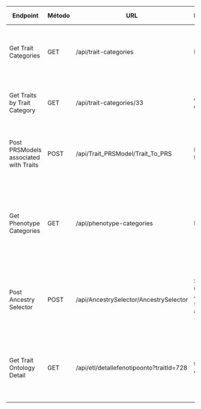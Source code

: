 | Endpoint                          | Método | URL                                      | Parámetros             | Headers                         | Descripción                                                            | Respuesta Exitosa                                                                                                                                                                                                                   | Códigos de Estado                                               |
|-----------------------------------|--------|------------------------------------------|-------------------------|----------------------------------|------------------------------------------------------------------------|-------------------------------------------------------------------------------------------------------------------------------------------------------------------------------------------------------------------------------------|------------------------------------------------------------------|
| Get Trait Categories              | GET    | /api/trait-categories                    | Ninguno                 | Authorization: Bearer {token}   | Devuelve todas las categorías de traits con el conteo de modelos PRS | ```json [{"id": 1, "name": "Biology process", "traits": [1, 2], "pgss": 34}, {"id": 2, "name": "Body measurement", "traits": [3], "pgss": 5}]```                                           | 200 OK, 401 Unauthorized, 500 Internal Server Error             |
| Get Traits by Trait Category      | GET    | /api/trait-categories/33                 | categoryId: en path     | Authorization: Bearer {token}   | Devuelve los traits asociados a una categoría específica              | ```json {"1": {"id": 1, "name": "Cardiovascular measurement", "pgss": 34, "description": "Descripción del trait", "URL": "https://ejemplo.com", "onto_id": "EFO_000001"}}```                    | 200 OK, 400 Bad Request, 401 Unauthorized, 500 Internal Server Error |
| Post PRSModels associated with Traits | POST   | /api/Trait_PRSModel/Trait_To_PRS        | Lista de traitId        | null                             | Dada una lista de traitId devuelve los modelos PRS asociados          | ```json { "prsModels": [{ "id": 9111, "name": "PRS29_AAA", "numberOfSNP": 29, "pgscId": "PGS000753", "pgscURL": "https://www.pgscatalog.org/score/PGS000753/", "publicationId": 864 }], "message": "Se encontraron 1 modelos PRS asociados con los traits seleccionados" }``` | 200 OK, 400 Bad Request, 405 Method Not Allowed, 500 Internal Server Error |
| Get Phenotype Categories          | GET    | /api/phenotype-categories                | Ninguno                 | null                             | Devuelve todas las categorías de fenotipos con el conteo de modelos PRS y los traits asociados. | ```json { "categories": [ { "id": 33, "label": "Biological process", "traits": [ "EFO_0004347", "EFO_0004329", "EFO_0007585", "EFO_0004315", "EFO_0004337", "EFO_0007766", "EFO_0008579", "EFO_0005422", "EFO_0004319", "EFO_0005670", "EFO_0010158" ], "prs_count": 37 }, { "id": 34, "label": "Body measurement", "traits": [ "EFO_0004344", "EFO_0007788", "EFO_0005106", "EFO_0007800", "EFO_0004340", "EFO_0004338", "EFO_0004324", "EFO_0005935", "EFO_0004343" ], "prs_count": 184 } ] }``` | 200 OK, 500 Internal Server Error |
| Post Ancestry Selector            | POST   | /api/AncestrySelector/AncestrySelector  | String de una Ancestría o su abreviación (símbolo) | null                             | Dada una ancestría, devuelve los modelos PRS asociados a esa ancestría | ```json { "message": "Se encontraron 4424 modelos PRS para ancestría \"eur\"", "prsModels": [ { "id": 8361, "name": "PRS77_BC", "numberOfSNP": 77, "pgscId": "PGS000001", "pgscURL": "https://www.pgscatalog.org/score/PGS000001/", "publicationId": 709, "broadAncestryCategories": [ { "percentage": 100, "broadAncestryId": 62, "prsModelId": 8361, "broadAncestryCategory": { "id": 62, "symbol": "EUR", "label": "European" } } ] } ] }``` | 200 OK, 400 Bad Request, 404 Not Found, 500 Internal Server Error |
| Get Trait Ontology Detail         | GET    | /api/etl/detallefenotipoonto?traitId=728            | traitId: en query       | null                             | Según un traitId, devuelve el label, descripción y URL de ontología asociada | ```json { "id": 728, "label": "addictive behaviour", "description": "The observable, measurable, and often pathological activity of an organism that portrays its inability to overcome a habit resulting in an insatiable craving for a substance or for performing certain acts. The addictive behavior includes the emotional and physical overdependence on the object of habit in increasing amount or frequency.", "ontologyUrl": "http://www.ebi.ac.uk/efo/EFO_0004347" }``` | 200 OK, 401 Unauthorized, 500 Internal Server Error |
